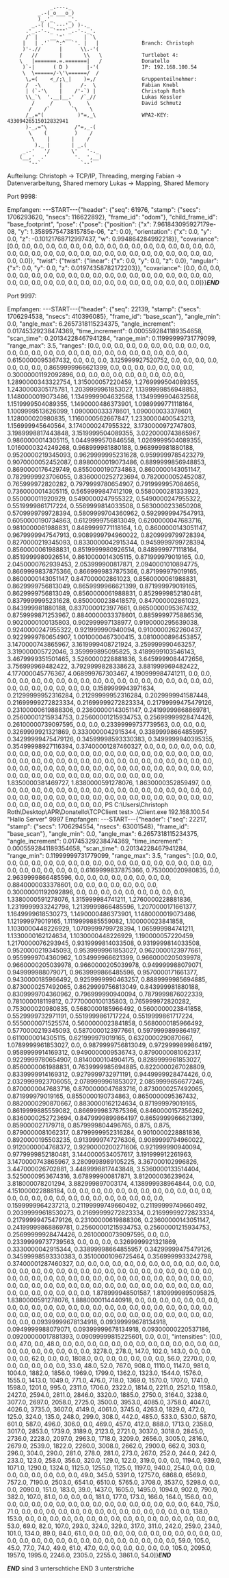                   _.---._
              _.-(_o___o_)
              )_.'_     _'.
            _.-( (_`---'_) )-._
          .'_.-'-._`"""`_.-'-._'.
          /` |    __`"`__    | `\
         |   | .'`  ^:^  `'. |   |              Branch: Christoph
         )'-.//      |      \\.-'( 
        /   //       |       \\   \             Turtlebot 4:
        \   |=======.=.=======|   /             Donatello
         )`-|      ( D )      |-'(              IP: 192.168.100.54
         \  \======/-\'\======/  /              
          \,=(    <_/;\_|    )=,/               Gruppenteilnehmer:
          /  -\      |      /-  \               Fabian Knebl
          | (`-'\    |    /'-`) |               Christoph Roth
          \\_`\  '.__|__.'  /`_//               Lukas Kessler
            /     /     \     \                 David Schmutz
           /    /`       `\    \
          /_,="(           )"=,_\               WPA2-KEY: 43309426515012832941
          )-_,="\         /"=,_-(
           \    (         )    /
            \    |       |    /
             )._ |       | _.(
         _.-'   '/       \'   '-._
        (__,'  .'         '.  ',__)
           '--`             `--'
Aufteilung:
Christoph -> TCP/IP, Threading, merging
Fabian -> Datenverarbeitung, Shared memory
Lukas -> Mapping, Shared Memory

Port 9998:

Empfangen: ---START---{"header": {"seq": 61976, "stamp": {"secs": 1706293620, "nsecs": 116622892}, "frame_id": "odom"}, "child_frame_id": "base_footprint", "pose": {"pose": {"position": {"x": 7.961843095927179e-08, "y": 1.3589575473815785e-06, "z": 0.0}, "orientation": {"x": 0.0, "y": 0.0, "z": -0.10121768712997437, "w": 0.994864284992218}}, "covariance": [0.0, 0.0, 0.0, 0.0, 0.0, 0.0, 0.0, 0.0, 0.0, 0.0, 0.0, 0.0, 0.0, 0.0, 0.0, 0.0, 0.0, 0.0, 0.0, 0.0, 0.0, 0.0, 0.0, 0.0, 0.0, 0.0, 0.0, 0.0, 0.0, 0.0, 0.0, 0.0, 0.0, 0.0, 0.0, 0.0]}, "twist": {"twist": {"linear": {"x": 0.0, "y": 0.0, "z": 0.0}, "angular": {"x": 0.0, "y": 0.0, "z": 0.01974358782172203}}, "covariance": [0.0, 0.0, 0.0, 0.0, 0.0, 0.0, 0.0, 0.0, 0.0, 0.0, 0.0, 0.0, 0.0, 0.0, 0.0, 0.0, 0.0, 0.0, 0.0, 0.0, 0.0, 0.0, 0.0, 0.0, 0.0, 0.0, 0.0, 0.0, 0.0, 0.0, 0.0, 0.0, 0.0, 0.0, 0.0, 0.0]}}___END___

Port 9997:

Empfangen: ---START---{"header": {"seq": 22139, "stamp": {"secs": 1706294538, "nsecs": 410396085}, "frame_id": "base_scan"}, "angle_min": 0.0, "angle_max": 6.2657318115234375, "angle_increment": 0.01745329238474369, "time_increment": 0.0005592841189354658, "scan_time": 0.20134228467941284, "range_min": 0.11999999731779099, "range_max": 3.5, "ranges": [0.0, 0.0, 0.0, 0.0, 0.0, 0.0, 0.0, 0.0, 0.0, 0.0, 0.0, 0.0, 0.0, 0.0, 0.0, 0.0, 0.0, 0.0, 0.0, 0.0, 0.0, 0.0, 0.0, 0.0, 0.0, 0.6150000095367432, 0.0, 0.0, 0.0, 3.125999927520752, 0.0, 0.0, 0.0, 0.0, 0.0, 0.0, 0.0, 0.8659999966621399, 0.0, 0.0, 0.0, 0.0, 0.0, 0.0, 0.0, 0.30000001192092896, 0.0, 0.0, 0.0, 0.0, 0.0, 0.0, 0.0, 0.0, 0.0, 1.2890000343322754, 1.315000057220459, 1.2769999504089355, 1.2430000305175781, 1.2039999961853027, 1.1399999856948853, 1.1480000019073486, 1.1349999904632568, 1.1349999904632568, 1.1519999504089355, 1.1490000486373901, 1.0989999771118164, 1.1009999513626099, 1.090000033378601, 1.090000033378601, 1.128000020980835, 1.1160000562667847, 1.2330000400543213, 1.156999945640564, 3.1740000247955322, 3.1730000972747803, 3.1989998817443848, 3.1519999504089355, 3.0220000743865967, 0.9860000014305115, 1.0449999570846558, 1.0269999504089355, 1.0160000324249268, 0.968999981880188, 0.968999981880188, 0.9520000219345093, 0.9629999995231628, 0.9599999785423279, 0.9070000052452087, 0.8980000019073486, 0.8899999856948853, 0.8690000176429749, 0.8550000190734863, 0.8600000143051147, 0.7829999923706055, 0.8360000252723694, 0.7820000052452087, 0.765999972820282, 0.7979999780654907, 0.7919999957084656, 0.7360000014305115, 0.5659999847412109, 0.5580000281333923, 0.550000011920929, 0.5490000247955322, 0.5490000247955322, 0.5519999861717224, 0.5569999814033508, 0.5630000233650208, 0.5709999799728394, 0.5809999704360962, 0.5929999947547913, 0.6050000190734863, 0.6129999756813049, 0.6200000047683716, 0.9810000061988831, 0.8489999771118164, 1.0, 0.8600000143051147, 0.9679999947547913, 0.9089999794960022, 0.8209999799728394, 0.8270000219345093, 0.8330000042915344, 0.9459999799728394, 0.8560000061988831, 0.8519999980926514, 0.8489999771118164, 0.8519999980926514, 0.8610000014305115, 0.871999979019165, 0.0, 2.0450000762939453, 2.053999900817871, 2.0940001010894775, 0.8669999837875366, 0.8669999837875366, 0.871999979019165, 0.8600000143051147, 0.847000002861023, 0.8560000061988831, 0.8629999756813049, 0.8659999966621399, 0.871999979019165, 0.8629999756813049, 0.8560000061988831, 0.8529999852180481, 0.8379999995231628, 0.8500000238418579, 0.847000002861023, 0.843999981880188, 0.8370000123977661, 0.8650000095367432, 0.8759999871253967, 0.8840000033378601, 0.8859999775886536, 0.9020000100135803, 0.902999997138977, 0.9190000295639038, 0.9240000247955322, 0.921999990940094, 0.9100000262260437, 0.9229999780654907, 1.0010000467300415, 3.0810000896453857, 3.1470000743865967, 3.1619999408721924, 3.259999990463257, 3.319000005722046, 3.359999895095825, 3.4189999103546143, 3.4679999351501465, 3.5260000228881836, 3.6459999084472656, 3.756999969482422, 3.7929999828338623, 3.881999969482422, 4.177000045776367, 4.068999767303467, 4.190999984741211, 0.0, 0.0, 0.0, 0.0, 0.0, 0.0, 0.0, 0.0, 0.0, 0.0, 0.0, 0.0, 0.0, 0.0, 0.0, 0.0, 0.0, 0.0, 0.0, 0.0, 0.0, 0.0, 0.0, 0.0, 0.0, 0.0, 0.1589999943971634, 0.21299999952316284, 0.21299999952316284, 0.2029999941587448, 0.21699999272823334, 0.21699999272823334, 0.21799999475479126, 0.23100000619888306, 0.23600000143051147, 0.24199999868869781, 0.25600001215934753, 0.25600001215934753, 0.25699999928474426, 0.26100000739097595, 0.0, 0.0, 0.23399999737739563, 0.0, 0.0, 0.0, 0.3269999921321869, 0.3330000042915344, 0.33899998664855957, 0.34299999475479126, 0.34599998593330383, 0.3499999940395355, 0.35499998927116394, 0.37400001287460327, 0.0, 0.0, 0.0, 0.0, 0.0, 0.0, 0.0, 0.0, 0.0, 0.0, 0.0, 0.0, 0.0, 0.0, 0.0, 0.0, 0.0, 0.0, 0.0, 0.0, 0.0, 0.0, 0.0, 0.0, 0.0, 0.0, 0.0, 0.0, 0.0, 0.0, 0.0, 0.0, 0.0, 0.0, 0.0, 0.0, 0.0, 0.0, 0.0, 0.0, 0.0, 0.0, 0.0, 0.0, 0.0, 0.0, 0.0, 0.0, 0.0, 0.0, 0.0, 0.0, 0.0, 0.0, 0.0, 0.0, 0.0, 0.0, 0.0, 0.0, 0.0, 0.0, 0.0, 0.0, 0.0, 0.0, 0.0, 0.0, 0.0, 0.0, 1.8350000381469727, 1.8380000591278076, 1.8630000352859497, 0.0, 0.0, 0.0, 0.0, 0.0, 0.0, 0.0, 0.0, 0.0, 0.0, 0.0, 0.0, 0.0, 0.0, 0.0, 0.0, 0.0, 0.0, 0.0, 0.0, 0.0, 0.0, 0.0, 0.0, 0.0, 0.0, 0.0, 0.0, 0.0, 0.0, 0.0, 0.0, 0.0, 0.0, 0.0, 0.0, 0.0, 0.0, 0.0, 0.0, 0.0, 0.0, 0.0,
PS C:\Users\Christoph Roth\Desktop\APR\Donatello\TCPClient test> .\Client.exe 192.168.100.54 "Hallo Server" 9997
Empfangen: ---START---{"header": {"seq": 22217, "stamp": {"secs": 1706294554, "nsecs": 63001548}, "frame_id": "base_scan"}, "angle_min": 0.0, "angle_max": 6.2657318115234375, "angle_increment": 0.01745329238474369, "time_increment": 0.0005592841189354658, "scan_time": 0.20134228467941284, "range_min": 0.11999999731779099, "range_max": 3.5, "ranges": [0.0, 0.0, 0.0, 0.0, 0.0, 0.0, 0.0, 0.0, 0.0, 0.0, 0.0, 0.0, 0.0, 0.0, 0.0, 0.0, 0.0, 0.0, 0.0, 0.0, 0.0, 0.0, 0.0, 0.0, 0.0, 0.6169999837875366, 0.753000020980835, 0.0, 2.9639999866485596, 0.0, 0.0, 0.0, 0.0, 0.0, 0.0, 0.0, 0.0, 0.8840000033378601, 0.0, 0.0, 0.0, 0.0, 0.0, 0.0, 0.0, 0.30000001192092896, 0.0, 0.0, 0.0, 0.0, 0.0, 0.0, 0.0, 0.0, 0.0, 1.3380000591278076, 1.315999984741211, 1.2760000228881836, 1.2319999933242798, 1.2139999866485596, 1.2070000171661377, 1.1649999618530273, 1.1490000486373901, 1.1480000019073486, 1.121999979019165, 1.1119999885559082, 1.100000023841858, 1.1030000448226929, 1.0709999799728394, 1.065999984741211, 1.1330000162124634, 1.1030000448226929, 1.190000057220459, 1.2170000076293945, 0.9319999814033508, 0.9319999814033508, 0.9520000219345093, 0.9539999961853027, 0.9620000123977661, 0.9559999704360962, 1.034999966621399, 0.9660000205039978, 0.9660000205039978, 0.9660000205039978, 0.949999988079071, 0.949999988079071, 0.9639999866485596, 0.9570000171661377, 0.9430000185966492, 0.9259999990463257, 0.8889999985694885, 0.8730000257492065, 0.8629999756813049, 0.843999981880188, 0.8309999704360962, 0.796999990940094, 0.7879999876022339, 0.781000018119812, 0.7770000100135803, 0.765999972820282, 0.753000020980835, 0.5680000185966492, 0.5600000023841858, 0.5529999732971191, 0.5519999861717224, 0.5519999861717224, 0.5550000071525574, 0.5600000023841858, 0.5680000185966492, 0.5770000219345093, 0.5870000123977661, 0.5979999899864197, 0.6110000014305115, 0.621999979019165, 0.6320000290870667, 1.0789999961853027, 0.0, 0.9879999756813049, 0.9729999899864197, 0.9589999914169312, 0.9490000009536743, 0.8790000081062317, 0.9229999780654907, 0.8140000104904175, 0.8289999961853027, 0.8560000061988831, 0.7639999985694885, 0.8220000267028809, 0.8339999914169312, 0.9279999732971191, 0.9449999928474426, 0.0, 2.0329999923706055, 2.0789999961853027, 2.0859999656677246, 0.8700000047683716, 0.8700000047683716, 0.8730000257492065, 0.871999979019165, 0.8550000190734863, 0.8650000095367432, 0.8820000290870667, 0.8830000162124634, 0.871999979019165, 0.8619999885559082, 0.8669999837875366, 0.8460000157356262, 0.8360000252723694, 0.8479999899864197, 0.8659999966621399, 0.859000027179718, 0.8579999804496765, 0.875, 0.875, 0.8790000081062317, 0.8799999952316284, 0.9010000228881836, 0.8920000195503235, 0.9139999747276306, 0.9089999794960022, 0.9120000004768372, 0.9290000200271606, 0.921999990940094, 0.9779999852180481, 3.1440000534057617, 3.191999912261963, 3.1470000743865967, 3.2809998989105225, 3.367000102996826, 3.447000026702881, 3.4489998817443848, 3.5360000133514404, 3.5250000953674316, 3.678999900817871, 3.812000036239624, 3.818000078201294, 3.882999897003174, 4.138999938964844, 0.0, 0.0, 4.151000022888184, 0.0, 0.0, 0.0, 0.0, 0.0, 0.0, 0.0, 0.0, 0.0, 0.0, 0.0, 0.0, 0.0, 0.0, 0.0, 0.0, 0.0, 0.0, 0.0, 0.0, 0.0, 0.0, 0.0, 0.0, 0.0, 0.1599999964237213, 0.21199999749660492, 0.21199999749660492, 0.20399999618530273, 0.21699999272823334, 0.21699999272823334, 0.21799999475479126, 0.23100000619888306, 0.23600000143051147, 0.24199999868869781, 0.25600001215934753, 0.25600001215934753, 0.25699999928474426, 0.26100000739097595, 0.0, 0.0, 0.23399999737739563, 0.0, 0.0, 0.0, 0.3269999921321869, 0.3330000042915344, 0.33899998664855957, 0.34299999475479126, 0.34599998593330383, 0.35100001096725464, 0.3569999933242798, 0.37400001287460327, 0.0, 0.0, 0.0, 0.0, 0.0, 0.0, 0.0, 0.0, 0.0, 0.0, 0.0, 0.0, 0.0, 0.0, 0.0, 0.0, 0.0, 0.0, 0.0, 0.0, 0.0, 0.0, 0.0, 0.0, 0.0, 0.0, 0.0, 0.0, 0.0, 0.0, 0.0, 0.0, 0.0, 0.0, 0.0, 0.0, 0.0, 0.0, 0.0, 0.0, 0.0, 0.0, 0.0, 0.0, 0.0, 0.0, 0.0, 0.0, 0.0, 0.0, 0.0, 0.0, 0.0, 0.0, 0.0, 0.0, 0.0, 0.0, 0.0, 0.0, 0.0, 0.0, 0.0, 0.0, 0.0, 0.0, 0.0, 0.0, 0.0, 0.0, 1.878999948501587, 1.8109999895095825, 1.8380000591278076, 1.8880000114440918, 0.0, 0.0, 0.0, 0.0, 0.0, 0.0, 0.0, 0.0, 0.0, 0.0, 0.0, 0.0, 0.0, 0.0, 0.0, 0.0, 0.0, 0.0, 0.0, 0.0, 0.0, 0.0, 0.0, 0.0, 0.0, 0.0, 0.0, 0.0, 0.0, 0.0, 0.0, 0.0, 0.0, 0.0, 0.0, 0.0, 0.0, 0.0, 0.0, 0.0, 0.0, 0.0, 0.0, 0.09399999678134918, 0.09399999678134918, 0.0949999988079071, 0.09399999678134918, 0.09300000220537186, 0.09200000017881393, 0.09099999815225601, 0.0, 0.0], "intensities": [0.0, 0.0, 47.0, 0.0, 48.0, 0.0, 0.0, 0.0, 0.0, 0.0, 0.0, 0.0, 0.0, 0.0, 0.0, 0.0, 0.0, 0.0, 0.0, 0.0, 0.0, 0.0, 0.0, 0.0, 0.0, 3278.0, 278.0, 147.0, 102.0, 143.0, 0.0, 0.0, 0.0, 0.0, 62.0, 0.0, 0.0, 1808.0, 0.0, 0.0, 0.0, 0.0, 0.0, 0.0, 56.0, 2270.0, 0.0, 0.0, 0.0, 0.0, 0.0, 0.0, 33.0, 48.0, 52.0, 767.0, 908.0, 1110.0, 1147.0, 981.0, 1004.0, 1882.0, 1856.0, 1969.0, 1799.0, 1362.0, 1323.0, 1544.0, 1576.0, 1555.0, 1413.0, 1049.0, 771.0, 476.0, 718.0, 1369.0, 1570.0, 1707.0, 1741.0, 1598.0, 1201.0, 995.0, 2311.0, 1706.0, 2322.0, 1814.0, 2211.0, 2521.0, 1158.0, 2427.0, 2594.0, 2811.0, 2846.0, 3320.0, 1885.0, 2750.0, 3164.0, 3238.0, 3077.0, 2697.0, 2058.0, 2725.0, 3500.0, 3953.0, 4085.0, 3758.0, 4047.0, 4026.0, 3735.0, 3607.0, 4149.0, 4061.0, 3745.0, 4263.0, 1829.0, 472.0, 125.0, 324.0, 135.0, 248.0, 299.0, 308.0, 442.0, 485.0, 533.0, 530.0, 587.0, 601.0, 587.0, 496.0, 306.0, 0.0, 469.0, 457.0, 412.0, 888.0, 1713.0, 2358.0, 3017.0, 2853.0, 1739.0, 3189.0, 2123.0, 2721.0, 3037.0, 3018.0, 2845.0, 2736.0, 2228.0, 2097.0, 2963.0, 1718.0, 3209.0, 2656.0, 3005.0, 2816.0, 2679.0, 2539.0, 1822.0, 2260.0, 3008.0, 2662.0, 2900.0, 662.0, 303.0, 296.0, 304.0, 290.0, 281.0, 278.0, 281.0, 273.0, 267.0, 252.0, 244.0, 242.0, 233.0, 123.0, 258.0, 356.0, 320.0, 129.0, 122.0, 319.0, 0.0, 0.0, 1194.0, 939.0, 1071.0, 1290.0, 1324.0, 1125.0, 1255.0, 1125.0, 1197.0, 940.0, 254.0, 0.0, 0.0, 0.0, 0.0, 0.0, 0.0, 0.0, 0.0, 49.0, 345.0, 5391.0, 12757.0, 6868.0, 6569.0, 7572.0, 7190.0, 2503.0, 6541.0, 6510.0, 5765.0, 3708.0, 3537.0, 5298.0, 0.0, 0.0, 2090.0, 151.0, 183.0, 39.0, 1437.0, 1605.0, 1495.0, 1094.0, 902.0, 790.0, 382.0, 107.0, 81.0, 0.0, 0.0, 0.0, 181.0, 177.0, 173.0, 166.0, 164.0, 156.0, 0.0, 0.0, 0.0, 0.0, 0.0, 0.0, 0.0, 0.0, 0.0, 0.0, 0.0, 0.0, 0.0, 0.0, 0.0, 0.0, 64.0, 75.0, 71.0, 0.0, 0.0, 0.0, 0.0, 0.0, 0.0, 0.0, 0.0, 0.0, 0.0, 0.0, 0.0, 0.0, 0.0, 138.0, 153.0, 0.0, 0.0, 0.0, 0.0, 0.0, 0.0, 0.0, 0.0, 0.0, 0.0, 0.0, 0.0, 0.0, 0.0, 0.0, 0.0, 53.0, 69.0, 82.0, 107.0, 293.0, 324.0, 329.0, 317.0, 311.0, 242.0, 259.0, 234.0, 101.0, 134.0, 89.0, 84.0, 61.0, 0.0, 0.0, 0.0, 0.0, 0.0, 0.0, 0.0, 0.0, 0.0, 0.0, 0.0, 0.0, 0.0, 0.0, 0.0, 0.0, 0.0, 0.0, 0.0, 0.0, 0.0, 0.0, 0.0, 0.0, 0.0, 59.0, 105.0, 45.0, 77.0, 74.0, 49.0, 61.0, 47.0, 0.0, 0.0, 0.0, 0.0, 0.0, 0.0, 105.0, 2095.0, 1957.0, 1995.0, 2246.0, 2305.0, 2255.0, 3861.0, 54.0]}___END___

___END___ sind 3 unterschtiche END 3 unterstriche

